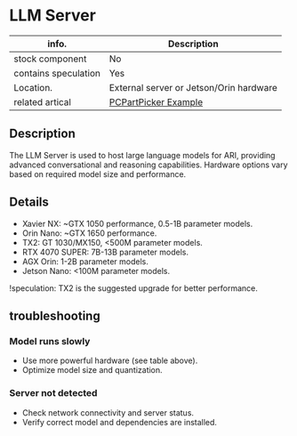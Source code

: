 # LLM Server

| info.           | Description |
| --------------- | ----------- |
| stock component | No         |
| contains speculation | Yes   |
| Location.       | External server or Jetson/Orin hardware |
| related artical | [PCPartPicker Example](https://au.pcpartpicker.com/list/Xywt4p) |

## Description

The LLM Server is used to host large language models for ARI, providing advanced conversational and reasoning capabilities. Hardware options vary based on required model size and performance.

## Details

- Xavier NX: ~GTX 1050 performance, 0.5-1B parameter models.
- Orin Nano: ~GTX 1650 performance.
- TX2: GT 1030/MX150, <500M parameter models.
- RTX 4070 SUPER: 7B-13B parameter models.
- AGX Orin: 1-2B parameter models.
- Jetson Nano: <100M parameter models.

!speculation: TX2 is the suggested upgrade for better performance.

## troubleshooting

### Model runs slowly
- Use more powerful hardware (see table above).
- Optimize model size and quantization.

### Server not detected
- Check network connectivity and server status.
- Verify correct model and dependencies are installed. 